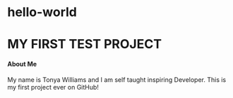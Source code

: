 # hello-world
# MY FIRST TEST PROJECT

#### About Me
My name is Tonya Williams and I am self taught inspiring Developer. This is my first project ever on GitHub!
